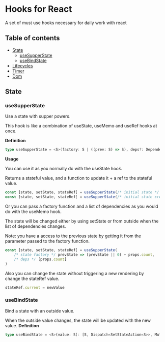 # **Hooks for React**
A set of must use hooks necessary for daily work with react
## **Table of contents**
- [State](#state)
    - [useSupperState](#usesupperstate)
    - [useBindState](#usebindstate)
- [Lifecycles](#lifecycles)
- [Timer](#timer)
- [Dom](#dom)
## **State**
### **useSupperState**
Use a state with supper powers.

This hook is like a combination of useState, useMemo and useRef hooks at once.

**Definition**
```ts
type useSupperState = <S>(factory: S | ((prev: S) => S), deps?: DependencyList): [S, Dispatch<SetStateAction<S>>, MutableRefObject<S>]
```
**Usage**

You can use it as you normally do with the useState hook.

Returns a stateful value, and a function to update it + a ref to the stateful value.

```js
const [state, setState, stateRef] = useSupperState(/* initial state */ 0)
const [state, setState, stateRef] = useSupperState(/* initial state creator */ () => 0)
```
Or you can pass a factory function and a list of dependencies as you would do with the useMemo hook.

The state will be changed either by using setState or from outside when the list of dependencies changes.

Note: you have a access to the previous state by getting it from the parameter passed to the factory function.
```js
const [state, setState, stateRef] = useSupperState(
    /* state factory */ prevState => (prevState || 0) + props.count,
    /* deps */ [props.count]
)
```
Also you can change the state without triggering a new rendering by change the stateRef value.
```js
stateRef.current = newValue
```
### **useBindState**
Bind a state with an outside value.

When the outside value changes, the state will be updated with the new value.
**Definition**
```ts
type useBindState = <S>(value: S): [S, Dispatch<SetStateAction<S>>, MutableRefObject<S>]
```